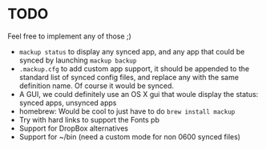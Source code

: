 # TODO

Feel free to implement any of those ;)

- `mackup status` to display any synced app, and any app that could be synced
    by launching `mackup backup`
- `.mackup.cfg` to add custom app support, it should be appended to the
    standard list of synced config files, and replace any with the same
    definition name. Of course it would be synced.
- A GUI, we could definitely use an OS X gui that woule display the status:
    synced apps, unsynced apps
- homebrew: Would be cool to just have to do `brew install mackup`
- Try with hard links to support the Fonts pb
- Support for DropBox alternatives
- Support for ~/bin (need a custom mode for non 0600 synced files)
